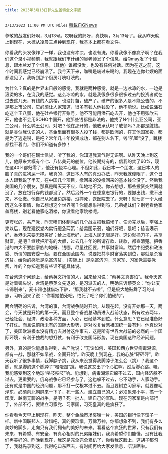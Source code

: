 ```yaml
---
title: 2023年3月13日郭先生盖特全文字版
---
```

`3/13/2023 11:00 PM UTC Miles` [轉載自GNews](https://gnews.org/articles/1011243)

         

尊敬的战友们好啊，3月13号。哎呀我的妈呀，真快啊，3月13号了。我从昨天晚上到现在，大概从凌晨三点钟到现在，我基本上都在看文件。

你看我的头发像炸了一样，我也没有冲凉，也没有洗，你看我像不像疯子啊？在我们这个录小视频前，我就跟我们审计组的吴老师发了个信息，给Qmay发了个信息，跟木兰发了个信息，（其他）谁都没发，也没有任何对话。因为在这之前，这个时间我感觉已经崩溃了。我今天下来，咖啡是端过来喝的，我现在连你七嫂的面都没见了，我听到那个厨房叮咣叮咣的。

为什么？真的是世界末日般的感觉，我就是两种感觉，就是一边冰凉的水，一边是滚烫的水，在浇我的感觉。这么冰凉的水，就是我很多很多很多过去的投资者就在过去这几天，有钱的人跳楼，也没打苗，破产了。破产的很多人是不能公告的，不是那上市公司，它必须让人家知道，很多有钱人他钱没了，他不能说。比如说潘石屹这个王八蛋，他在硅谷银行开账号，他不可能用潘石屹去开，他也不用张欣去开，他也不会用SOHO中国开，他那些钱都是非法的，他找了N个什么亚公司，亚二公司，什么鸭王公司，对吧？他在那开的，他敢承认吗？敢领吗？那都是脏钱。就是类似我认识的人，基金里面有很多人投了钱，都是欧洲的，在其他国家投，都是为了逃避税，是吧？常年几十年投资成功，都在别人名下，钱“叭唧”没了，跳楼都找不着门，你们不知道有多惨！

我的一个哥们在瑞士信贷，听了我的，你知道我真气得无语啊。从昨天晚上到这儿，他原来大概有个七、八亿美元的舱位，他长期持有的，信我的卖了60%，现在这40%都归零了，他还有侥幸心理。不但如此，我日本一个朋友，这日本人的脑子真的进狗屎一样。我真的，这日本人有的真没办法，昨天我就傻眼了，这个日本人跟我说了半天，在中国几个项目，撤回来的没撤回来的基本钱全没了。然后我美国的几个朋友，那真是叫天天不应，叫地地不灵。你去想想，那些投资突然间就没了，放在银行存的钱都没了。然后另外一个在德意志银行的，要撤出钱，撤不出来，不让撤。他自己从家里边跳楼，没摔死，送医院去了。天呀！就七哥一个人经历这么多事情，你去想想这个世界呢？你能想象得到吗，兄弟姐妹们？别老看他家盖高楼，别老看他家吃酒楼，你没看他家跳楼呢。

更夸张的，共产党，昨天咱们体制内的几个战友把我搞惨了。任命完以后，李强上来以后，现在建议党内实行缓急两策：给美国示弱，咱们好吧，是吧；给香港示好，香港未来要无限美好；给上海示好，上海人民无限是好。这边就捅刀子，共享财富，是吧？继续把所有的大额，过去几十年的所谓存款、转款，都查清楚。把香港的四大不要脸家族的地呀、钱哪，尽量往回要，共享财富嘛。然后中纪委和政法委、所谓的国安委一起，要在全国范围内，说要把共享财富落实到位，那就是杀富济贫。给你的感觉是杀富济贫，（实际上）是杀富济习，习家军、习家党需要党费，咋的？你知道我有些话不能具体说。

在台湾这个问题上，给蔡英文捎信的人，回来给习说：“蔡英文真害怕”。我今天这是对着镜头说，台湾是蔡英文先退的，是习派去的人，明确告诉蔡英文：“你让麦卡锡别来”，麦卡锡也就借坡下驴，“那我就不去啦”。但是极大地鼓舞了习的斗志，习听回来了说：“你看她怕死吧，怕死了吧？你们怕硬的”。

两会明确的告诉，台湾的事，台湾战争随时开始，从现在起，没有开始那一天，两会，今天就是开始的第一天。而且整个备战总动员进入战前状态，所有过去两年，已经社会、经济、政治各种方面，人心，已经基本到位。什么意思？它已经准备好了打仗。而且说前所未有的国际大形势，是对收复台湾祖国统一最有利。他真说对了，美国欧洲根本没有精力去对付这件事去，这是所有世界大战前的必然的一个国际环境，有利于独裁的想打仗，有利于改变国际形势，现在美国这种经济问题。

另外，真的是你能想象得到，共产党说：“无论如何，美国和西方世界病毒溯源，都有一战，那就不如早战，全面开始”。昨天晚上到现在，我的心脏“砰砰砰”，昨天我听了很多事情，我脚脖子跳，我从来没觉得我脚脖子怎么会（跳）？我这个脚，就是脚的这个脚脖子“噔噔蹬”跳，我说这又出了个心脏啊，然后脚心跳。哇，我能感受到这个地球“咯吱吱吱”响。能想到，病毒溯源它躲不过去，国内经济躲不过去，更重要的，俄乌战争它已经参与了，这也躲不过去，它不动手，人家动手。还有就是中国的经济问题，那不打一仗根本过不去。而且要树立习家军，就要像毛泽东，必须向北朝鲜来一下子，死一些人，建立自己的人；必须象邓小平，搞一个印度、越南无聊的战争，是吧？死一批人，建自己的军队。现在习家军是内部行了，外部不行，要建立习家党、习家国，习死皇真的是疯狂了。

你看看今天早上到现在，昨天，整个金融市场哀嚎一片，美国的银行像下饺子一样。新中国联邦人，珍惜吧，真的要珍惜，万佛万神，你都想象不到，我们有多么美妙的脚步，走向只有我们拥有的美好的未来。看看这个疯狂的世界，只有我们有未来、有希望、有安全、有真心相对的兄弟姐妹们，我真希望你们能懂，没有比我们再美好的。昨晚到现在，我这是完全完全累趴了，你看我这脸上、这胡子都勾了，我就先录到这，我得吃口东西去，有时间再给大家发信息，唔该晒啦。
